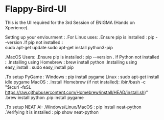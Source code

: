 # Flappy-Bird-UI
This is the UI required for the 3rd Session of ENIGMA (Hands on Xperience).

Setting up your enviourment : 
.For Linux uses:
.Ensure pip is installed : pip --version
.If pip not installed :   
sudo apt-get update
sudo apt-get install python3-pip

.MacOS Users:
.Ensure pip is installed : pip --version
. If Python not installed : 
.Installing using Homebrew : brew install python
.Installing using easy_install : sudo easy_install pip
      


.To setup PyGame : 
Windows : pip install pygame
Linux : sudo apt-get install idle pygame
MacOS : 
.Install Homebrew (if not installed): /bin/bash -c "$(curl -fsSL https://raw.githubusercontent.com/Homebrew/install/HEAD/install.sh)"
.brew install python
.pip install pygame

.To setup NEAT AI:
.Windows/Linux/MacOS : pip install neat-python
.Verifying it is installed : pip show neat-python
